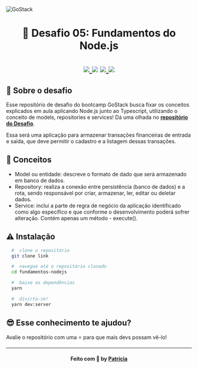 <img alt="GoStack" src="https://storage.googleapis.com/golden-wind/bootcamp-gostack/header-desafios.png" />
<h1 align="center">
  🚀 Desafio 05: Fundamentos do Node.js
  
  <p align="center">
  <a href="https://www.typescriptlang.org/">
    <img src="https://img.shields.io/badge/tech-TypeScript-blue" />
  </a>
  
  <img src="https://img.shields.io/badge/tech-back--end-brightgreen" />

  <a href="https://expressjs.com/pt-br/">
    <img src="https://img.shields.io/badge/framework-express-green" />
  </a>
  
  <a href="https://github.com/Rocketseat">
    <img src="https://img.shields.io/badge/source-rocketseat-blueviolet" />
  </a>
  </p>
</h1>

## 🧐 Sobre o desafio

Esse repositório de desafio do bootcamp GoStack busca fixar os conceitos explicados em aula aplicando Node.js junto ao Typescript, utilizando o conceito de models, repositories e services!
Dá uma olhada no **[repositório do Desafio](https://github.com/Rocketseat/bootcamp-gostack-desafios/tree/master/desafio-fundamentos-nodejs)**.

Essa será uma aplicação para armazenar transações financeiras de entrada e saída, que deve permitir o cadastro e a listagem dessas transações.

## 🔖 Conceitos

- Model ou entidade: descreve o formato de dado que será armazenado em banco de dados.
- Repository: realiza a conexão entre persistência (banco de dados) e a rota, sendo responsável por criar, armazenar, ler, editar ou deletar dados.
- Service: inclui a parte de regra de negócio da aplicação identificado como algo específico e que conforme o desenvolvimento poderá sofrer alteração. Contém apenas um método - execute().

## ⚠️ Instalação

```bash
  #  clone o repositório
  git clone link

  #  navegue até o repositório clonado
  cd fundamentos-nodejs

  #  baixe as dependências
  yarn

  #  divirta-se!
  yarn dev:server
```

## 😎 Esse conhecimento te ajudou?

Avalie o repositório com uma ⭐ para que mais devs possam vê-lo!

---

<h4 align="center">
    Feito com 🧡 by <a href="https://www.linkedin.com/in/patricia-mashiba/" target="_blank">Patrícia</a>
</h4>
